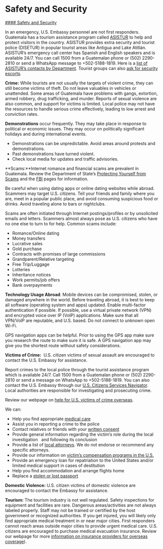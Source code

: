 # Safety and Security

[#### Safety and Security](javascript:void(0); "Safety and Security")

In an emergency, U.S. Embassy personnel are not first responders. Guatemala has a tourism assistance program called [ASISTUR](https://asistur.gt/en/) to help and protect visitors in the country. ASISTUR provides extra security and tourist police (DISETUR) in popular tourist areas like Antigua and Lake Atitlán. ASISTUR’s emergency call center has Spanish and English speakers and is available 24/7. You can call 1500 from a Guatemalan phone or (502) 2290-2810 or send a WhatsApp message to +502-5188-1819. Here is a [list of ASISTUR’s contacts by Department](https://asistur.gt/en/servicios/). Tourist groups can also [ask for security escorts](https://docs.google.com/forms/d/e/1FAIpQLSd6ZYoJIemUye3yb60bHYXjsZZiqcSJ_VZVy5i07OpaJjyHUQ/viewform).

**Crime:** While tourists are not usually the targets of violent crime, they can still become victims of theft. Do not leave valuables in vehicles or unattended. Some areas of Guatemala have problems with gangs, extortion, armed robbery, drug trafficking, and murder. Reports of sexual violence are also common, and support for victims is limited. Local police may not have the resources to handle serious crime effectively, leading to low arrest and conviction rates.

**Demonstrations** occur frequently. They may take place in response to political or economic issues. They may occur on politically significant holidays and during international events.

* Demonstrations can be unpredictable. Avoid areas around protests and demonstrations.
* Past demonstrations have turned violent.
* Check local media for updates and traffic advisories.

**Scams:**Internet romance and financial scams are prevalent in Guatemala. Review the Department of State’s [Protecting Yourself from Scams](https://travel.state.gov/content/travel/en/international-travel/emergencies/international-financial-scams.html) and the [FBI](http://www.fbi.gov/scams-safety/fraud) pages for information.

Be careful when using dating apps or online dating websites while abroad. Scammers may target U.S. citizens. Tell your friends and family where you are, meet in a popular public place, and avoid consuming suspicious food or drinks. Avoid traveling alone to bars or nightclubs.

Scams are often initiated through Internet postings/profiles or by unsolicited emails and letters. Scammers almost always pose as U.S. citizens who have no one else to turn to for help. Common scams include:

* Romance/Online dating
* Money transfers
* Lucrative sales
* Gold purchase
* Contracts with promises of large commissions
* Grandparent/Relative targeting
* Free Trip/Luggage
* Lotteries
* Inheritance notices
* Work permits/job offers
* Bank overpayments

**Technology Usage Abroad**: Mobile devices can be compromised, stolen, or damaged anywhere in the world. Before traveling abroad, it is best to keep all software (operating system and apps) updated. Enable multi-factor authentication if possible. If possible, use a virtual private network (VPN) and encrypted voice over IP (VoIP) applications. Make sure that all VPN/VoIP are reputable, and U.S. based. Do not connect to unknown open Wi-Fi.

GPS navigation apps can be helpful. Prior to using the GPS app make sure you research the route to make sure it is safe. A GPS navigation app may give you the shortest route without safety considerations.

**Victims of Crime:**  U.S. citizen victims of sexual assault are encouraged to contact the U.S. Embassy for assistance.

Report crimes to the local police through the tourist assistance program which is available 24/7. Call 1500 from a Guatemalan phone or (502) 2290-2810 or send a message on WhatsApp to +502-5188-1819. You can also contact the U.S. Embassy through our [U.S. Citizens Services Navigator](https://gt.usembassy.gov/u-s-citizens-services-navigator/). Local authorities are responsible for investigating and prosecuting crime.

Review our webpage on [help for U.S. victims of crime overseas](http://travel.state.gov/content/passports/en/emergencies/victims.html).

We can:

* Help you find appropriate [medical care](https://gt.usembassy.gov/medical/)
* Assist you in reporting a crime to the police
* Contact relatives or friends with your [written consent](https://travel.state.gov/content/dam/NEWIPCAAssets/ds5505_2024.pdf)
* Provide general information regarding the victim’s role during the local investigation   and following its conclusion
* Provide a list of [local attorneys](https://gt.usembassy.gov/lawyers/). We do not endorse or recommend any specific attorneys.
* Provide our information on [victim’s compensation programs in the U.S.](http://travel.state.gov/content/passports/english/emergencies/victims.html)
* Provide an emergency loan for repatriation to the United States and/or limited medical support in cases of destitution
* Help you find accommodation and arrange flights home
* Replace a [stolen or lost passport](https://gt.usembassy.gov/passports/lost-and-stolen-passports/)

**Domestic Violence:** U.S. citizen victims of domestic violence are encouraged to contact the Embassy for assistance.

**Tourism:** The tourism industry is not well regulated. Safety inspections for equipment and facilities are rare. Dangerous areas/activities are not always labeled properly. Staff may not be trained or certified by the host government or recognized authorities. If you get injured, you will likely only find appropriate medical treatment in or near major cities. First responders cannot reach areas outside major cities to provide urgent medical care. U.S. citizens are encouraged to purchase medical evacuation insurance. Review our webpage for more [information on insurance providers for overseas coverage](https://travel.state.gov/content/travel/en/international-travel/before-you-go/your-health-abroad/Insurance_Coverage_Overseas.html?cq_ck=1708701048867)).